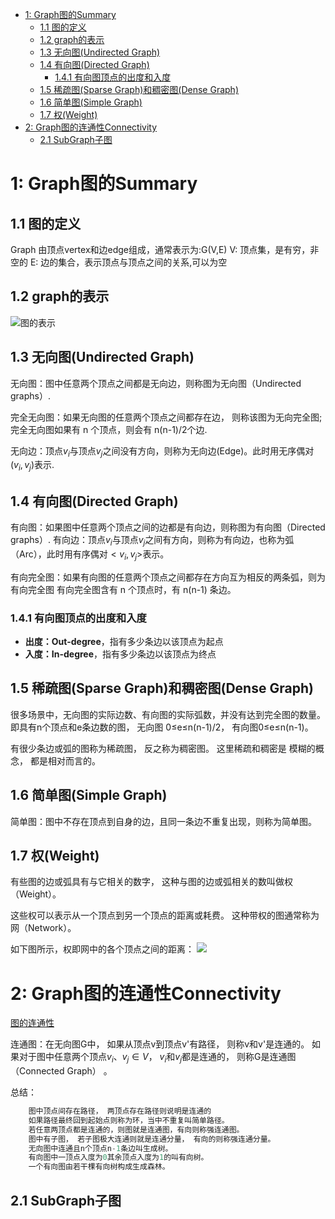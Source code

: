 - [1: Graph图的Summary](#1-graph图的summary)
  - [1.1 图的定义](#11-图的定义)
  - [1.2 graph的表示](#12-graph的表示)
  - [1.3 无向图(Undirected Graph)](#13-无向图undirected-graph)
  - [1.4 有向图(Directed Graph)](#14-有向图directed-graph)
    - [1.4.1 有向图顶点的出度和入度](#141-有向图顶点的出度和入度)
  - [1.5 稀疏图(Sparse Graph)和稠密图(Dense Graph)](#15-稀疏图sparse-graph和稠密图dense-graph)
  - [1.6 简单图(Simple Graph)](#16-简单图simple-graph)
  - [1.7 权(Weight)](#17-权weight)
- [2: Graph图的连通性Connectivity](#2-graph图的连通性connectivity)
  - [2.1 SubGraph子图](#21-subgraph子图)

# 1: Graph图的Summary

## 1.1 图的定义
   Graph 由顶点vertex和边edge组成，通常表示为:G(V,E)
   V: 顶点集，是有穷，非空的
   E: 边的集合，表示顶点与顶点之间的关系,可以为空


## 1.2 graph的表示
![图的表示](https://i.bmp.ovh/imgs/2021/04/053b8be97696674f.png)


## 1.3 无向图(Undirected Graph)
无向图：图中任意两个顶点之间都是无向边，则称图为无向图（Undirected graphs）.

完全无向图：如果无向图的任意两个顶点之间都存在边， 则称该图为无向完全图;
完全无向图如果有 n 个顶点，则会有 n(n-1)/2个边.

无向边：顶点$v_i$与顶点$v_j$之间没有方向，则称为无向边(Edge)。此时用无序偶对$(v_i,v_j)$表示.

## 1.4 有向图(Directed Graph)
有向图：如果图中任意两个顶点之间的边都是有向边，则称图为有向图（Directed graphs）.
有向边：顶点$v_i$与顶点$v_j$之间有方向，则称为有向边，也称为弧（Arc），此时用有序偶对$<v_i,v_j>$表示。

有向完全图：如果有向图的任意两个顶点之间都存在方向互为相反的两条弧，则为有向完全图
有向完全图含有 n 个顶点时，有 n(n-1) 条边。

### 1.4.1 有向图顶点的出度和入度
- **出度：Out-degree**，指有多少条边以该顶点为起点
- **入度：In-degree**，指有多少条边以该顶点为终点


## 1.5 稀疏图(Sparse Graph)和稠密图(Dense Graph)
很多场景中，无向图的实际边数、有向图的实际弧数，并没有达到完全图的数量。即具有n个顶点和e条边数的图， 
无向图 0≤e≤n(n-1)/2， 有向图0≤e≤n(n-1)。

有很少条边或弧的图称为稀疏图， 反之称为稠密图。 这里稀疏和稠密是 模糊的概念， 都是相对而言的。
## 1.6 简单图(Simple Graph)
简单图：图中不存在顶点到自身的边，且同一条边不重复出现，则称为简单图。
## 1.7 权(Weight)
有些图的边或弧具有与它相关的数字， 这种与图的边或弧相关的数叫做权（Weight）。

这些权可以表示从一个顶点到另一个顶点的距离或耗费。 这种带权的图通常称为网（Network）。

如下图所示，权即网中的各个顶点之间的距离：
![](https://i.bmp.ovh/imgs/2021/04/d2c9b34de82fecec.png)


# 2: Graph图的连通性Connectivity

[图的连通性](https://github.com/lppgo/over-algorithm/blob/master/07-%E5%9B%BE/02-%E5%9B%BE%E7%9A%84%E8%BF%9E%E9%80%9A%E6%80%A7.md)

连通图：在无向图G中， 如果从顶点v到顶点v'有路径， 则称v和v'是连通的。 如果对于图中任意两个顶点$v_i、 v_j∈ V$， $v_i$和$v_j$都是连通的， 则称G是连通图（Connected Graph） 。

总结：
```go
    图中顶点间存在路径， 两顶点存在路径则说明是连通的  
    如果路径最终回到起始点则称为环，当中不重复叫简单路径。  
    若任意两顶点都是连通的，则图就是连通图，有向则称强连通图。 
    图中有子图， 若子图极大连通则就是连通分量， 有向的则称强连通分量。
    无向图中连通且n个顶点n-1条边叫生成树。 
    有向图中一顶点入度为0其余顶点入度为1的叫有向树。 
    一个有向图由若干棵有向树构成生成森林。
```

## 2.1 SubGraph子图
